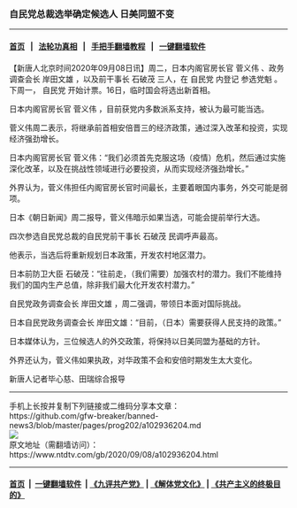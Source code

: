 ### 自民党总裁选举确定候选人 日美同盟不变
------------------------

#### [首页](https://github.com/gfw-breaker/banned-news3/blob/master/README.md) &nbsp;&nbsp;|&nbsp;&nbsp; [法轮功真相](https://github.com/begood0513/basic/blob/master/README.md)  &nbsp;&nbsp;|&nbsp;&nbsp; [手把手翻墙教程](https://github.com/gfw-breaker/guides/wiki)  &nbsp;&nbsp;|&nbsp;&nbsp; [一键翻墙软件](https://github.com/gfw-breaker/nogfw/blob/master/README.md)  



<div><div class="post_content" itemprop="articleBody">
 <p>
  【新唐人北京时间2020年09月08日讯】周二，日本内阁官房长官
  <ok href="https://www.ntdtv.com/gb/菅义伟.htm">
   菅义伟
  </ok>
  、政务调查会长
  <ok href="https://www.ntdtv.com/gb/岸田文雄.htm">
   岸田文雄
  </ok>
  ，以及前干事长
  <ok href="https://www.ntdtv.com/gb/石破茂.htm">
   石破茂
  </ok>
  三人，在
  <ok href="https://www.ntdtv.com/gb/自民党.htm">
   自民党
  </ok>
  内登记
  <ok href="https://www.ntdtv.com/gb/参选党魁.htm">
   参选党魁
  </ok>
  。下周一，
  <ok href="https://www.ntdtv.com/gb/自民党.htm">
   自民党
  </ok>
  开始计票。16日，临时国会将选出新首相。
 </p>
 <p>
  日本内阁官房长官
  <ok href="https://www.ntdtv.com/gb/菅义伟.htm">
   菅义伟
  </ok>
  ，目前获党内多数派系支持，被认为最可能当选。
 </p>
 <p>
  菅义伟周二表示，将继承前首相安倍晋三的经济政策，通过深入改革和投资，实现经济强劲增长。
 </p>
 <p>
  日本内阁官房长官 菅义伟：“我们必须首先克服这场（疫情）危机，然后通过实施深化改革，以及在挑战性领域进行必要投资，从而实现经济强劲增长。”
 </p>
 <p>
  外界认为，菅义伟担任内阁官房长官时间最长，主要着眼国内事务，外交可能是弱项。
 </p>
 <p>
  日本《朝日新闻》周二报导，菅义伟暗示如果当选，可能会提前举行大选。
 </p>
 <p>
  四次参选自民党总裁的自民党前干事长
  <ok href="https://www.ntdtv.com/gb/石破茂.htm">
   石破茂
  </ok>
  民调呼声最高。
 </p>
 <p>
  他表示，当选后将重新规划日本政策，开发农村地区潜力。
 </p>
 <p>
  日本前防卫大臣 石破茂：“往前走，（我们需要）加强农村的潜力。我们不能维持我们的国内生产总值，除非我们最大化开发农村潜力。”
 </p>
 <p>
  自民党政务调查会长
  <ok href="https://www.ntdtv.com/gb/岸田文雄.htm">
   岸田文雄
  </ok>
  ，周二强调，带领日本面对国际挑战。
 </p>
 <p>
  日本自民党政务调查会长 岸田文雄：“目前，（日本）需要获得人民支持的政策。”
 </p>
 <p>
  日本媒体认为，三位候选人的外交政策，将保持以日美同盟为基础的方针。
 </p>
 <p>
  外界还认为，菅义伟如果执政，对华政策不会和安倍时期发生太大变化。
 </p>
 <p>
  新唐人记者毕心慈、田瑞综合报导
 </p>
 <div class="single_ad">
 </div>
</div>
</div>
<hr/>
手机上长按并复制下列链接或二维码分享本文章：<br/>
https://github.com/gfw-breaker/banned-news3/blob/master/pages/prog202/a102936204.md <br/>
<a href='https://github.com/gfw-breaker/banned-news3/blob/master/pages/prog202/a102936204.md'><img src='https://github.com/gfw-breaker/banned-news3/blob/master/pages/prog202/a102936204.md.png'/></a> <br/>
原文地址（需翻墙访问）：https://www.ntdtv.com/gb/2020/09/08/a102936204.html


------------------------
#### [首页](https://github.com/gfw-breaker/banned-news3/blob/master/README.md) &nbsp;|&nbsp; [一键翻墙软件](https://github.com/gfw-breaker/nogfw/blob/master/README.md) &nbsp;| [《九评共产党》](https://github.com/gfw-breaker/9ping.md/blob/master/README.md#九评之一评共产党是什么) | [《解体党文化》](https://github.com/gfw-breaker/jtdwh.md/blob/master/README.md) | [《共产主义的终极目的》](https://github.com/gfw-breaker/gczydzjmd.md/blob/master/README.md)


<img src='http://gfw-breaker.win/banned-news3/pages/prog202/a102936204.md' width='0px' height='0px'/>